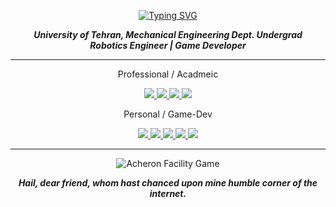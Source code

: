 <div>
<p align="center">
<a href="https://git.io/typing-svg"><img src="https://readme-typing-svg.demolab.com?font=Fira+Code&duration=1000&pause=1000&color=38C2FF&center=true&vCenter=true&random=false&width=435&lines=Arvin+Mohammadi;Robotics+Engineer+%26+Game+Developer" alt="Typing SVG" /></a>
</p>
</div>

<div>
  <p align="center"><b><i>
    University of Tehran, Mechanical Engineering Dept. Undergrad <br>
    Robotics Engineer | Game Developer 
  </p></b></i>
</div>

---

<div>
  <p align="center">
    Professional / Acadmeic
  </p>
  <p align="center">
    <a href="mailto:arvin.mohammadi@ut.ac.ir">
      <img src="https://img.shields.io/badge/Email-white?style=flat-square&logo=gmail&logoColor=white&color=black">
    </a>
    <a href="https://www.linkedin.com/in/arvin-mohammadi/">
      <img src="https://img.shields.io/badge/LinkedIn-white?style=flat-square&logo=linkedin&logoColor=white&color=black">
    </a>
    <a href='https://scholar.google.com/citations?hl=en&user=he-M2gUAAAAJ'>
        <img src='https://img.shields.io/badge/Google_Scholar-white?style=flat-square&logo=googlescholar&logoColor=white&color=black'>
    </a>
    <a href='https://www.researchgate.net/profile/Arvin-Mohammadi-3'>
        <img src='https://img.shields.io/badge/researchgate-badge?style=flat-square&logo=researchgate&logoColor=black&labelColor=white&color=black'>
    </a>
  <p align="center">
    Personal / Game-Dev
  </p>
  <p align="center">
    <a href="mailto:arvin1844m@gmail.com">
      <img src="https://img.shields.io/badge/Email-white?style=flat-square&logo=gmail&logoColor=white&color=black">
    </a>
    <a href='https://cara.app/frostbytestudio/all'>
        <img src='https://img.shields.io/badge/Cara-white?style=flat-square&logo=craftcms&logoColor=white&color=black'>
    </a>
    <a href='https://www.instagram.com/frostbytegamestudio/'>
        <img src='https://img.shields.io/badge/Instagram-black?style=flat&logo=instagram&logoColor=white'>
    </a>
    <a href='https://frostbyte-studio.itch.io/'>
        <img src='https://img.shields.io/badge/Itch-black?style=flat&logo=itchdotio&logoColor=white'>
    </a>
    <a href='https://patreon.com/FrostByteStudio'>
        <img src='https://img.shields.io/badge/Patreon-black?style=flat&logo=patreon&logoColor=white'>
    </a>
  </p>
</div>

---

<p align="center">
  <img src="https://github.com/user-attachments/assets/27070fb0-c09a-4002-990b-abd851447aa7" title="Acheron Facility Game">
</p>


<div>
  <p align="center"><b><i> 
    Hail, dear friend, whom hast chanced upon mine humble corner of the internet. 
  </p></b></i>
</div>

